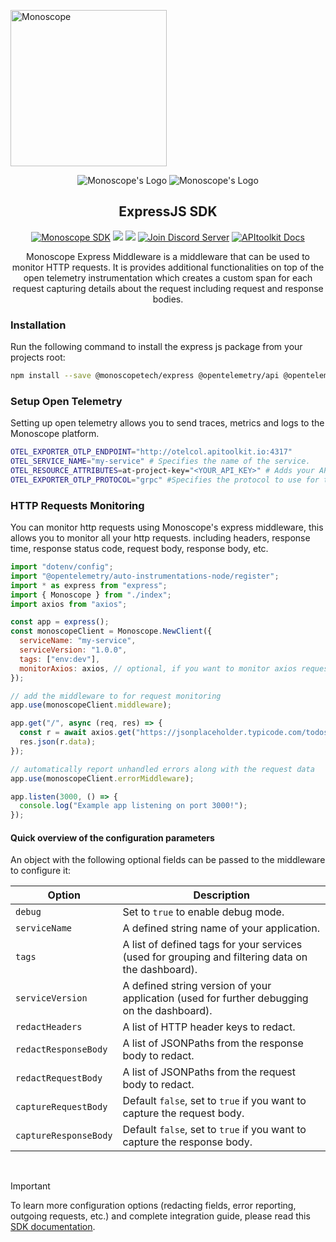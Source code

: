 <p>
<img src="https://apitoolkit.io/assets/img/logo-full.svg" alt="Monoscope" width="250px" />
</p>

<div align="center">

![Monoscope's Logo](https://github.com/monoscope-tech/.github/blob/main/images/logo-white.svg?raw=true#gh-dark-mode-only)
![Monoscope's Logo](https://github.com/monoscope-tech/.github/blob/main/images/logo-black.svg?raw=true#gh-light-mode-only)

## ExpressJS SDK

[![Monoscope SDK](https://img.shields.io/badge/APItoolkit-SDK-0068ff?logo=express)](https://github.com/topics/monoscope-sdk) [![](https://img.shields.io/npm/v/@monoscopetech/express.svg?logo=npm)](https://npmjs.com/package/@monoscopetech/express) [![](https://img.shields.io/npm/dw/@monoscopetech/express)](https://npmjs.com/package/@monoscopetech/expresss) [![Join Discord Server](https://img.shields.io/badge/Chat-Discord-7289da)](https://apitoolkit.io/discord?utm_campaign=devrel&utm_medium=github&utm_source=sdks_readme) [![APItoolkit Docs](https://img.shields.io/badge/Read-Docs-0068ff)](https://apitoolkit.io/docs/sdks/nodejs/expressjs?utm_campaign=devrel&utm_medium=github&utm_source=sdks_readme)

Monoscope Express Middleware is a middleware that can be used to monitor HTTP requests. It is provides additional functionalities on top of the open telemetry instrumentation which creates a custom span for each request capturing details about the request including request and response bodies.

</div>

### Installation

Run the following command to install the express js package from your projects root:

```sh
npm install --save @monoscopetech/express @opentelemetry/api @opentelemetry/auto-instrumentations-node
```

### Setup Open Telemetry

Setting up open telemetry allows you to send traces, metrics and logs to the Monoscope platform.

```sh
OTEL_EXPORTER_OTLP_ENDPOINT="http://otelcol.apitoolkit.io:4317"
OTEL_SERVICE_NAME="my-service" # Specifies the name of the service.
OTEL_RESOURCE_ATTRIBUTES=at-project-key="<YOUR_API_KEY>" # Adds your API KEY to the resource.
OTEL_EXPORTER_OTLP_PROTOCOL="grpc" #Specifies the protocol to use for the OpenTelemetry exporter.
```

### HTTP Requests Monitoring

You can monitor http requests using Monoscope's express middleware, this allows you to monitor all your http requests. including headers, response time, response status code, request body, response body, etc.

```js
import "dotenv/config";
import "@opentelemetry/auto-instrumentations-node/register";
import * as express from "express";
import { Monoscope } from "./index";
import axios from "axios";

const app = express();
const monoscopeClient = Monoscope.NewClient({
  serviceName: "my-service",
  serviceVersion: "1.0.0",
  tags: ["env:dev"],
  monitorAxios: axios, // optional, if you want to monitor axios requests
});

// add the middleware to for request monitoring
app.use(monoscopeClient.middleware);

app.get("/", async (req, res) => {
  const r = await axios.get("https://jsonplaceholder.typicode.com/todos/1");
  res.json(r.data);
});

// automatically report unhandled errors along with the request data
app.use(monoscopeClient.errorMiddleware);

app.listen(3000, () => {
  console.log("Example app listening on port 3000!");
});
```

#### Quick overview of the configuration parameters

An object with the following optional fields can be passed to the middleware to configure it:

| Option                | Description                                                                                       |
| --------------------- | ------------------------------------------------------------------------------------------------- |
| `debug`               | Set to `true` to enable debug mode.                                                               |
| `serviceName`         | A defined string name of your application.                                                        |
| `tags`                | A list of defined tags for your services (used for grouping and filtering data on the dashboard). |
| `serviceVersion`      | A defined string version of your application (used for further debugging on the dashboard).       |
| `redactHeaders`       | A list of HTTP header keys to redact.                                                             |
| `redactResponseBody`  | A list of JSONPaths from the response body to redact.                                             |
| `redactRequestBody`   | A list of JSONPaths from the request body to redact.                                              |
| `captureRequestBody`  | Default `false`, set to `true` if you want to capture the request body.                           |
| `captureResponseBody` | Default `false`, set to `true` if you want to capture the response body.                          |

<br />

> [!IMPORTANT]
>
> To learn more configuration options (redacting fields, error reporting, outgoing requests, etc.) and complete integration guide, please read this [SDK documentation](https://apitoolkit.io/docs/sdks/nodejs/expressjs?utm_campaign=devrel&utm_medium=github&utm_source=sdks_readme).
